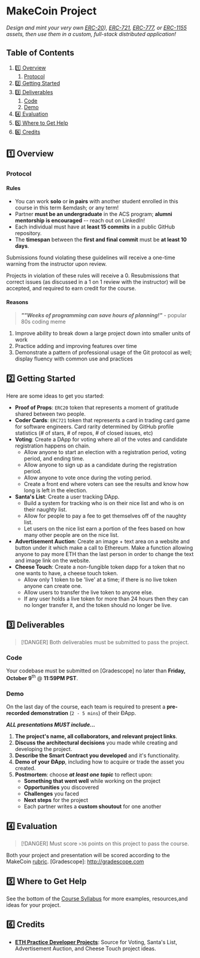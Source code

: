 # MakeCoin Project

_Design and mint your very own [ERC-20](https://docs.openzeppelin.com/contracts/3.x/er20)), [ERC-721](https://docs.openzeppelin.com/contracts/3.x/erc721), [ERC-777](https://docs.openzeppelin.com/contracts/3.x/erc777), or [ERC-1155](https://docs.openzeppelin.com/contracts/3.x/erc1155) assets, then use them in a custom, full-stack distributed application!_

<!-- omit in toc -->
## Table of Contents

1. [1️⃣ Overview](#%31%EF%B8%8F%E2%83%A3%2D%6F%76%65%72%76%69%65%77)
   1. [Protocol](#%70%72%6F%74%6F%63%6F%6C)
1. [2️⃣ Getting Started](#%32%EF%B8%8F%E2%83%A3%2D%67%65%74%74%69%6E%67%2D%73%74%61%72%74%65%64)
1. [3️⃣ Deliverables](#%33%EF%B8%8F%E2%83%A3%2D%64%65%6C%69%76%65%72%61%62%6C%65%73)
   1. [Code](#%63%6F%64%65)
   1. [Demo](#%64%65%6D%6F)
1. [4️⃣ Evaluation](#%34%EF%B8%8F%E2%83%A3%2D%65%76%61%6C%75%61%74%69%6F%6E)
1. [5️⃣ Where to Get Help](#%35%EF%B8%8F%E2%83%A3%2D%77%68%65%72%65%2D%74%6F%2D%67%65%74%2D%68%65%6C%70)
1. [6️⃣ Credits](#%36%EF%B8%8F%E2%83%A3%2D%63%72%65%64%69%74%73)


## 1️⃣ Overview

### Protocol

#### Rules

- You can work **solo** or **in pairs** with another student enrolled in this course in this term &emdash; or any term!
- Partner **must be an undergraduate** in the ACS program; **alumni mentorship is encouraged** -- reach out on LinkedIn!
- Each individual must have at **least 15 commits** in a public GitHub repository.
- The **timespan** between the **first and final commit** must be **at least 10 days**.

Submissions found violating these guidelines will receive a one-time warning from the instructor upon review.

Projects in violation of these rules will receive a 0. Resubmissions that correct issues (as discussed in a 1 on 1 review with the instructor) will be accepted, and required to earn credit for the course.

#### Reasons

> **_""Weeks of programming can save hours of planning!"_** - popular 80s coding meme

1. Improve ability to break down a large project down into smaller units of work
1. Practice adding and improving features over time
1. Demonstrate a pattern of professional usage of the Git protocol as well; display fluency with common use and practices

## 2️⃣ Getting Started

Here are some ideas to get you started:

- **Proof of Props**: `ERC20` token that represents a moment of gratitude shared between two people.
- **Coder Cards**: `ERC721`  token that represents a card in trading card game for software engineers. Card rarity determined by GitHub profile statistics (# of stars, # of repos, # of closed issues, etc)
- **Voting**: Create a DApp for voting where all of the votes and candidate registration happens on chain.
  - Allow anyone to start an election with a registration period, voting period, and ending time.
  - Allow anyone to sign up as a candidate during the registration period.
  - Allow anyone to vote once during the voting period.
  - Create a front end where voters can see the results and know how long is left in the election.
- **Santa's List**: Create a user tracking DApp.
  - Build a system for tracking who is on their nice list and who is on their naughty list.
  - Allow for people to pay a fee to get themselves off of the naughty list.
  - Let users on the nice list earn a portion of the fees based on how many other people are on the nice list.
- **Advertisement Auction**: Create an image + text area on a website and button under it which make a call to Ethereum. Make a function allowing anyone to pay more ETH than the last person in order to change the text and image link on the website.
- **Cheese Touch**: Create a non-fungible token dapp for a token that no one wants to have, a cheese touch token.
  - Allow only 1 token to be 'live' at a time; if there is no live token anyone can create one.
  - Allow users to transfer the live token to anyone else.
  - If any user holds a live token for more than 24 hours then they can no longer transfer it, and the token should no longer be live.



## 3️⃣ Deliverables

> [!DANGER]
> Both deliverables must be submitted to pass the project.

### Code

Your codebase must be submitted on [Gradescope] no later than **Friday, October 9**<sup>th</sup> @ **11:59PM PST**.

### Demo

On the last day of the course, each team is required to present a **pre-recorded demonstration** (`2 - 5 mins`) of their ÐApp.

**_ALL presentations MUST include..._**

1. **The project's name, all collaborators, and relevant project links**.
1. **Discuss the architectural decisions** you made while creating and developing the project.
1. **Describe the Smart Contract you developed** and it's functionality.
1. **Demo of your ÐApp**, including how to acquire or trade the asset you created.
1. **Postmortem**: choose **_at least one topic_** to reflect upon:
   - **Something that went well** while working on the project
   - **Opportunities** you discovered
   - **Challenges** you faced
   - **Next steps** for the project
   - Each partner writes a **custom shoutout** for one another

## 4️⃣ Evaluation

> [!DANGER]
> Must score `>36` points on this project to pass the course.

Both your project and presentation will be scored according to the MakeCoin [rubric]().
[Gradescope]: http://gradescope.com

## 5️⃣ Where to Get Help

See the bottom of the [Course Syllabus](../README.md#resources--practice) for more examples, resources,and ideas for your project.

## 6️⃣ Credits

- [**ETH Practice Developer Projects**](https://ethhole.com/challenge): Source for Voting, Santa's List, Advertisement Auction, and Cheese Touch project ideas.
